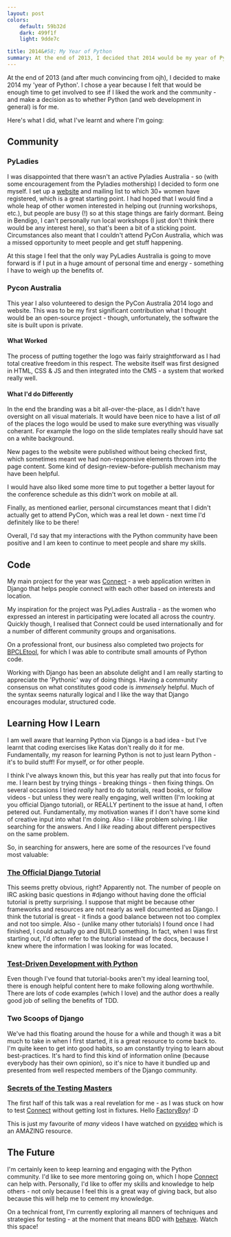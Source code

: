 ```yaml
---
layout: post
colors:
    default: 59b32d
    dark: 499f1f
    light: 9dde7c

title: 2014&#58; My Year of Python
summary: At the end of 2013, I decided that 2014 would be my year of Python.  It's been a difficult but rewarding journey.
---
```


At the end of 2013 (and after much convincing from ojh), I decided to make 2014 my 'year of Python'.  I chose a year because I felt that would be enough time to get involved to see if I liked the work and the community - and make a decision as to whether Python (and web development in general) is for me.

Here's what I did, what I've learnt and where I'm going:

## Community

### PyLadies

I was disappointed that there wasn't an active Pyladies Australia - so (with some encouragement from the Pyladies mothership) I decided to form one myself.  I set up a [website](http://australia.pyladies.com/) and mailing list to which 30+ women have registered, which is a great starting point.  I had hoped that I would find a whole heap of other women interested in helping out (running workshops, etc.), but people are busy (!) so at this stage things are fairly dormant.  Being in Bendigo, I can't personally run local workshops (I just don't think there would be any interest here), so that's been a bit of a sticking point.  Circumstances also meant that I couldn't attend PyCon Australia, which was a missed opportunity to meet people and get stuff happening.

At this stage I feel that the only way PyLadies Australia is going to move forward is if I put in a huge amount of personal time and energy - something I have to weigh up the benefits of.

### Pycon Australia

This year I also volunteered to design the PyCon Australia 2014 logo and website.   This was to be my first significant contribution what I thought would be an open-source project - though, unfortunately, the software the site is built upon is private.

#### What Worked

The process of putting together the logo was fairly straightforward as I had total creative freedom in this respect.  The website itself was first designed in HTML, CSS & JS and then integrated into the CMS - a system that worked really well.

#### What I'd do Differently

In the end the branding was a bit all-over-the-place, as I didn't have oversight on all visual materials.  It would have been nice to have a list of *all* of the places the logo would be used to make sure everything was visually coherant.  For example the logo on the slide templates really should have sat on a white background.

New pages to the website were published without being checked first, which sometimes meant we had non-responsive elements thrown into the page content.  Some kind of design-review-before-publish mechanism may have been helpful.

I would have also liked some more time to put together a better layout for the conference schedule as this didn't work on mobile at all.

Finally, as mentioned earlier, personal circumstances meant that I didn't actually get to attend PyCon, which was a real let down - next time I'd definitely like to be there!

Overall, I'd say that my interactions with the Python community have been positive and I am keen to continue to meet people and share my skills.

## Code

My main project for the year was [Connect](/connect) -  a web application written in Django that helps people connect with each other based on interests and location.

My inspiration for the project was PyLadies Australia - as the women who expressed an interest in participating were located all across the country.  Quickly though, I realised that Connect could be used internationally and for a number of different community groups and organisations.

On a professional front, our business also completed two projects for [BPCLEtool](/bpcletool), for which I was able to contribute small amounts of Python code.

Working with Django has been an absolute delight and I am really starting to appreciate the 'Pythonic' way of doing things.  Having a community consensus on what constitutes good code is *immensely* helpful. Much of the syntax seems naturally logical and I like the way that Django encourages modular, structured code.

## Learning How I Learn

I am well aware that learning Python via Django is a bad idea - but I've learnt that coding exercises like Katas don't really do it for me.  Fundamentally, my reason for learning Python is not to just learn Python - it's to build stuff!  For myself, or for other people.

I think I've always known this, but this year has really put that into focus for me.  I learn best by trying things - breaking things - then fixing things.  On several occasions I tried *really* hard to do tutorials, read books, or follow videos - but unless they were really engaging, well written (I'm looking at you official Django tutorial), or REALLY pertinent to the issue at hand, I often petered out.  Fundamentally, my motivation wanes if I don't have some kind of creative input into what I'm doing.  Also - I *like* problem solving.  I *like* searching for the answers.  And I *like* reading about different perspectives on the same problem.

So, in searching for answers, here are some of the resources I've found most valuable:

### [The Official Django Tutorial](https://docs.djangoproject.com/en/1.7/intro/tutorial01/)

This seems pretty obvious, right? Apparently not. The number of people on IRC asking basic questions in #django without having done the official tutorial is pretty surprising. I suppose that might be because other frameworks and resources are not nearly as well documented as Django. I think the tutorial is great - it finds a good balance between not too complex and not too simple. Also - (unlike many other tutorials) I found once I had finished, I could actually go and BUILD something. In fact, when I was first starting out, I'd often refer to the tutorial instead of the docs, because I knew where the information I was looking for was located.

### [Test-Driven Development with Python](http://chimera.labs.oreilly.com/books/1234000000754)

Even though I've found that tutorial-books aren't my ideal learning tool, there is enough helpful content here to make following along worthwhile.  There are lots of code examples (which I love) and the author does a really good job of selling the benefits of TDD.

### Two Scoops of Django

We've had this floating around the house for a while and though it was a bit much to take in when I first started, it is a great resource to come back to.  I'm quite keen to get into good habits, so am constantly trying to learn about best-practices.  It's hard to find this kind of information online (because everybody has their own opinion), so it's nice to have it bundled up and presented from well respected members of the Django community.

### [Secrets of the Testing Masters](http://pyvideo.org/video/2244/secrets-of-the-testing-masters)

The first half of this talk was a real revelation for me - as I was stuck on how to test [Connect](/connect) without getting lost in fixtures.  Hello [FactoryBoy](https://factoryboy.readthedocs.org/)! :D

This is just my favourite of *many* videos I have watched on [pyvideo](http://pyvideo.org/) which is an AMAZING resource.

## The Future

I'm certainly keen to keep learning and engaging with the Python community.  I'd like to see more mentoring going on, which I hope [Connect](/connect) can help with.  Personally, I'd like to offer my skills and knowledge to help others - not only because I feel this is a great way of giving back, but also because this will help me to cement my knowledge.

On a technical front, I'm currently exploring all manners of techniques and strategies for testing - at the moment that means BDD with [behave](http://pythonhosted.org/behave/).  Watch this space!
